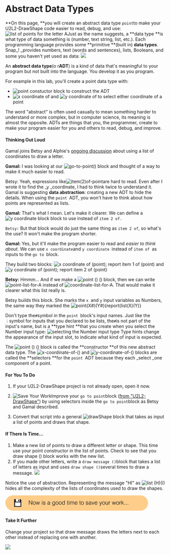 # Abstract Data Types

**On this page, **you will create an abstract data type `point`to make your U2L2-DrawShape code easier to read, debug, and use:![](http://bjc.edc.org/bjc-r/img/2-complexity/U2ImageVideoAddendum_img/drawShapewithPointList.png "list of points for the letter A")Just as the name suggests, a **data type **is what type of data something is \(number, text string, list, etc.\). Each programming language provides some **primitive **\(built in\) **data types**. Snap\_! \_provides numbers, text \(words and sentences\), lists, Booleans, and some you haven't yet used as data: ![](http://bjc.edc.org/bjc-r/img/3-lists/isa-menu.png)

An **abstract data type**\(o r**ADT**\) is a kind of data that's meaningful to your program but not built into the language. You develop it as you program.

For example in this lab, you'll create a point data type with:

* ![](http://bjc.edc.org/bjc-r/img/3-lists/point%28%29%28%29.png "point constuctor block") to construct the ADT
* ![](http://bjc.edc.org/bjc-r/img/2-complexity/U2ImageVideoAddendum_img/xcoordinateof.png "x coordinate of") and ![](http://bjc.edc.org/bjc-r/img/2-complexity/U2ImageVideoAddendum_img/ycoordinateof.png "y coordinate of") to select either coordinate of a point

The word "abstract" is often used casually to mean something harder to understand or more complex, but in computer science, its meaning is almost the opposite. ADTs are things that you, the programmer, create to make your program easier for you and others to read, debug, and improve.

#### Thinking Out Loud

Gamal joins Betsy and Alphie's [ongoing discussion](http://bjc.edc.org/bjc-r/cur/programming/2-complexity/2-data-structures-art/1-the-for-each-block.html?topic=nyc_bjc%2F2-conditionals-abstraction.topic&course=bjc4nyc.html&novideo&noassignment) about using a list of coordinates to draw a letter.

**Gamal:** I was looking at our ![](http://bjc.edc.org/bjc-r/img/2-complexity/go-to-point%28%29.png "go-to-point\(\)") block and thought of a way to make it much easier to read.

Betsy: Yeah, expressions like![](http://bjc.edc.org/bjc-r/img/2-complexity/U2ImageVideoAddendum_img/item2ofpoint.png "item\(2\)of-point")are hard to read. Even after I wrote it to find the \_y \_coordinate, I had to think twice to understand it. Gamal is suggesting **data abstraction**: creating a new ADT to hide the details. When using the `point `ADT, you won't have to think about how points are represented as lists.

**Gamal:** That's what I mean. Let's make it clearer. We can define a ![](http://bjc.edc.org/bjc-r/img/2-complexity/U2ImageVideoAddendum_img/ycoordinateofpoint.png "y coordinate block") block to use instead of `item 2 of.`

`Betsy:` But that block would do just the same thing as `item 2 of`, so what's the use? It won't make the program shorter.

**Gamal:** Yes, but it'll make the program easier to read and _easier to think about_. We can use `x coordinate`and `y coordinate `instead of `item of `as inputs to the `go to `block.

They build two blocks: ![](http://bjc.edc.org/bjc-r/img/2-complexity/xcor.png "x coordinate of \(point\); report item 1 of \(point\)") and ![](http://bjc.edc.org/bjc-r/img/2-complexity/ycor.png "y coordinate of \(point\); report item 2 of \(point\)")

**Betsy:** Hmmm... And if we make a ![](http://bjc.edc.org/bjc-r/img/3-lists/point%28%29%28%29.png "point \(\) \(\)") block, then we can write ![](http://bjc.edc.org/bjc-r/img/3-lists/point-list-for-A.png "point-list-for-A") instead of ![](http://bjc.edc.org/bjc-r/img/3-lists/coordinate-list-for-A.png "coordinate-list-for-A"). That would make it clearer what this list really is.

Betsy builds this block. She marks the `x `and `y` input variables as Numbers, the same way they marked the ![](http://bjc.edc.org/bjc-r/img/3-lists/point.png "point\(X\#\)\(Y\#\){report\(list\(X\)\(Y\)}")

Don't type the`#`symbol in the `point `block's input names. Just like the `⋮`symbol for inputs that you declared to be lists, the`#`is not part of the input's name, but is a **type hint **that you create when you select the Number input type: ![](http://bjc.edc.org/bjc-r/img/2-complexity/U2ImageVideoAddendum_img/input-type-number.png "selecting the Number input type") Type hints change the appearance of the input slot, to indicate what kind of input is expected.

The ![](http://bjc.edc.org/bjc-r/img/3-lists/point%28%29%28%29.png "point \(\) \(\)") block is called the **constructor **of this new abstract data type. The ![](http://bjc.edc.org/bjc-r/img/2-complexity/U2ImageVideoAddendum_img/xcoordinateof.png "x-coordinate-of-\(\)") and ![](http://bjc.edc.org/bjc-r/img/2-complexity/U2ImageVideoAddendum_img/ycoordinateof.png "y-coordinate-of-\(\)") blocks are called the **selectors **for the `point `ADT because they each \_select \_one component of a point.

#### For You To Do

1. If your U2L2-DrawShape project is not already open, open it now.

2. ![](http://bjc.edc.org/bjc-r/img/icons/save-mini.png "Save Your Work")Improve your `go to point`block \([from "U2L2-DrawShape"](http://bjc.edc.org/bjc-r/cur/programming/2-complexity/2-data-structures-art/1-the-for-each-block.html?topic=nyc_bjc%2F2-conditionals-abstraction.topic&course=bjc4nyc.html&novideo&noassignment)\) by using selectors inside the `go to point`block as Betsy and Gamal described.

3. Convert that script into a general ![](http://bjc.edc.org/bjc-r/img/2-complexity/drawShape.png "drawShape") block that takes as input a list of points and draws that shape.

#### If There Is Time...

1. Make a new list of points to draw a different letter or shape. This time use your point constructor in the list of points. Check to see that you draw shape \(\) block works with the new list. 
2. If you made other letters, write a `draw message ()`block that takes a list of letters as input and uses `draw shape ()`several times to draw a message. ![](http://bjc.edc.org/bjc-r/img/3-lists/hi_new.gif)

Notice the use of abstraction. Representing the message "HI" as ![](http://bjc.edc.org/bjc-r/img/3-lists/list-h-i.png "list \(H\)\(I\)") hides all the complexity of the lists of coordinates used to draw the shapes.

![](/assets/save.png)

#### Take It Further

Change your project so that draw message draws the letters next to each other instead of replacing one with another.

![](http://bjc.edc.org/bjc-r/img/2-complexity/HI.png)

